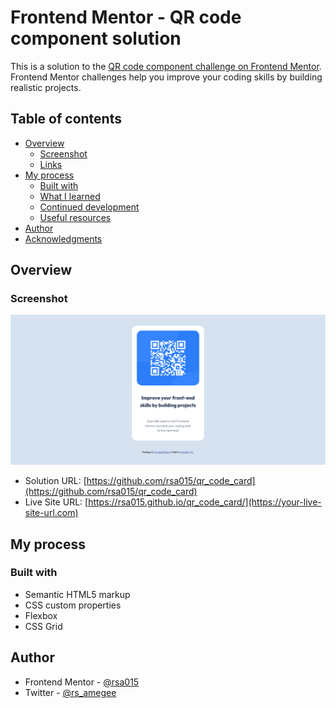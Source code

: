 # Frontend Mentor - QR code component solution

This is a solution to the [QR code component challenge on Frontend Mentor](https://www.frontendmentor.io/challenges/qr-code-component-iux_sIO_H). Frontend Mentor challenges help you improve your coding skills by building realistic projects. 

## Table of contents

- [Overview](#overview)
  - [Screenshot](#screenshot)
  - [Links](#links)
- [My process](#my-process)
  - [Built with](#built-with)
  - [What I learned](#what-i-learned)
  - [Continued development](#continued-development)
  - [Useful resources](#useful-resources)
- [Author](#author)
- [Acknowledgments](#acknowledgments)

## Overview


### Screenshot

![](./designs/desktop-design.png)

- Solution URL: [https://github.com/rsa015/qr_code_card](https://github.com/rsa015/qr_code_card)
- Live Site URL: [https://rsa015.github.io/qr_code_card/](https://your-live-site-url.com)

## My process

### Built with

- Semantic HTML5 markup
- CSS custom properties
- Flexbox
- CSS Grid

## Author

- Frontend Mentor - [@rsa015](https://www.frontendmentor.io/profile/rsa015)
- Twitter - [@rs_amegee](https://www.twitter.com/rs_amegee)